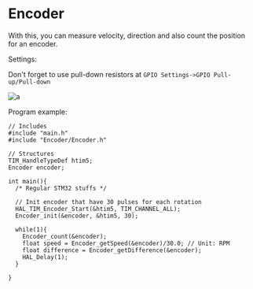 # Encoder
With this, you can measure velocity, direction and also count the position for an encoder.

Settings:

Don't forget to use pull-down resistors at `GPIO Settings->GPIO Pull-up/Pull-down`

![a](https://github.com/DanielMartensson/STM32-Libraries/blob/master/Encoder/S%C3%A9lection_064.png)

Program example:

```
// Includes
#include "main.h"
#include "Encoder/Encoder.h"

// Structures
TIM_HandleTypeDef htim5;
Encoder encoder;

int main(){
  /* Regular STM32 stuffs */

  // Init encoder that have 30 pulses for each rotation
  HAL_TIM_Encoder_Start(&htim5, TIM_CHANNEL_ALL);
  Encoder_init(&encoder, &htim5, 30);
  
  while(1){
    Encoder_count(&encoder);
    float speed = Encoder_getSpeed(&encoder)/30.0; // Unit: RPM
    float difference = Encoder_getDifference(&encoder);
    HAL_Delay(1);
  }
  
}
```
